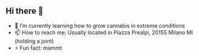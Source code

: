 ## Hi there 👋

- 🌱 I’m currently learning how to grow cannabis in extreme conditions
- 📫 How to reach me: Usually located in Piazza Prealpi, 20155 Milano MI (holding a joint)
- ⚡ Fun fact: mammt
